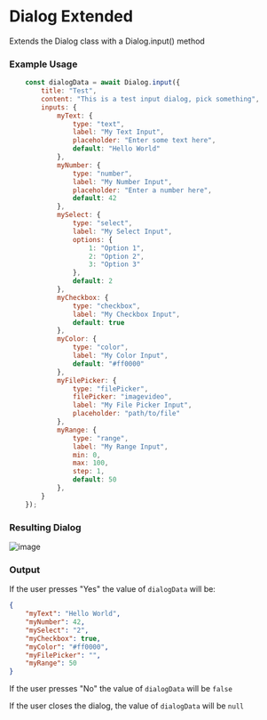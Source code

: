 # Dialog Extended
Extends the Dialog class with a Dialog.input() method

### Example Usage

```js
    const dialogData = await Dialog.input({
        title: "Test",
        content: "This is a test input dialog, pick something",
        inputs: {
            myText: {
                type: "text",
                label: "My Text Input",
                placeholder: "Enter some text here",
                default: "Hello World"
            },
            myNumber: {
                type: "number",
                label: "My Number Input",
                placeholder: "Enter a number here",
                default: 42
            },
            mySelect: {
                type: "select",
                label: "My Select Input",
                options: {
                    1: "Option 1",
                    2: "Option 2",
                    3: "Option 3"
                },
                default: 2
            },
            myCheckbox: {
                type: "checkbox",
                label: "My Checkbox Input",
                default: true
            },
            myColor: {
                type: "color",
                label: "My Color Input",
                default: "#ff0000"
            },
            myFilePicker: {
                type: "filePicker",
                filePicker: "imagevideo",
                label: "My File Picker Input",
                placeholder: "path/to/file"
            },
            myRange: {
                type: "range",
                label: "My Range Input",
                min: 0,
                max: 100,
                step: 1,
                default: 50
            },
        }
    });
```

### Resulting Dialog

![image](https://github.com/theripper93/dialog-extended/assets/1346839/bebc8521-bad8-475b-a672-83cbd1edfcca)

### Output

If the user presses "Yes" the value of `dialogData` will be:

```json
{
    "myText": "Hello World",
    "myNumber": 42,
    "mySelect": "2",
    "myCheckbox": true,
    "myColor": "#ff0000",
    "myFilePicker": "",
    "myRange": 50
}
```

If the user presses "No" the value of `dialogData` will be `false`

If the user closes the dialog, the value of `dialogData` will be `null`
